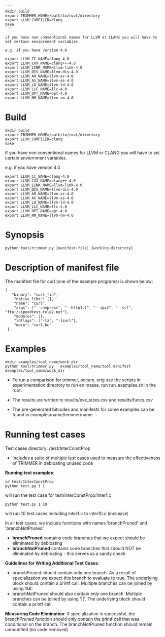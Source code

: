 
    ```
    mkdir build
    export TRIMMER_HOME=/path/to/root/directory
    export LLVM_COMPILER=clang
    make
    ```
   
    if you have non conventional names for LLVM or CLANG you will have to set certain enviornment variables.

    e.g. if you have version 4.0
    
    export LLVM_CC_NAME=clang-4.0
    export LLVM_CXX_NAME=clang++-4.0
    export LLVM_LINK_NAME=llvm-link-4.0
    export LLVM_DIS_NAME=llvm-dis-4.0
    export LLVM_AR_NAME=llvm-ar-4.0
    export LLVM_AS_NAME=llvm-as-4.0
    export LLVM_LD_NAME=llvm-ld-4.0
    export LLVM_LLC_NAME=llc-4.0
    export LLVM_OPT_NAME=opt-4.0
    export LLVM_NM_NAME=llvm-nm-4.0

Build
======

```
mkdir build
export TRIMMER_HOME=/path/to/root/directory
export LLVM_COMPILER=clang
make
```
   
If you have non conventional names for LLVM or CLANG you will have to set certain enviornment variables.

e.g. if you have version 4.0
    
```
export LLVM_CC_NAME=clang-4.0
export LLVM_CXX_NAME=clang++-4.0
export LLVM_LINK_NAME=llvm-link-4.0
export LLVM_DIS_NAME=llvm-dis-4.0
export LLVM_AR_NAME=llvm-ar-4.0
export LLVM_AS_NAME=llvm-as-4.0
export LLVM_LD_NAME=llvm-ld-4.0
export LLVM_LLC_NAME=llc-4.0
export LLVM_OPT_NAME=opt-4.0
export LLVM_NM_NAME=llvm-nm-4.0
```

Synopsis
========

```
python tool/trimmer.py [manifest-file] [working-directory]
```

Description of manifest file 
============================
    
The manifest file for curl (one of the example programs) is shown below:

``` 
{
   "binary": "curl_fin", 
    "native_libs": [], 
    "name": "curl", 
    "args": ["--compress", "--http1.1", "--ipv4", "--ssl", "ftp://speedtest.tele2.net"],
    "modules": [], 
    "ldflags": ["-lz", "-lcurl"], 
    "main": "curl.bc"
 }
 ```

Examples
========
     
```
mkdir examples/tool_name/work_dir
python tool/trimmer.py   examples/tool_name/tool.manifest  examples/tool_name/work_dir      
```

* To run a comparison for trimmer, occam, orig use the scripts in experimentation directory
  to run en masse, run run_examples.sh in the root.
    
* The results are written to results/exe_sizes.csv and results/funcs.csv
* The pre-generated bitcodes and manifests for some examples can be found in examples/name/trimmer/name

Running test cases
==================
    
Test cases directory: /test/InterConstProp
      
* Includes a suite of multiple test cases used to measure the effectiveness of TRIMMER in debloating unused code 
             
 **Running test examples**:
    
```
cd test/InterConstProp
python test.py 1 1 
```
    
 will run the test case for test/InterConstProp/inter1.c
    
```
python test.py 1 10
```
    
will run 10 test cases including inter1.c to inter10.c (inclusive)

In all test cases, we include functions with names 'branchPruned' and 'branchNotPruned'
  * **branchPruned** contains code branches that we expect should be eliminated by debloating
  * **branchNotPruned** contains code branches that should NOT be eliminated by debloating 
                        - this serves as a sanity check 
      
**Guidelines for Writing Additional Test Cases**:
  * branchPruned should contain only one branch. As a result of specialization we expect 
           this branch to evaluate to true. The underlying block should contain a 
           printf call. Multiple branches can be joined by using '&&'.
  * branchNotPruned should also contain only one branch. Multiple branches 
           can be joined by using '||'. The underlying block should contain a printf call.

**Measuring Code Elimination**: If specialization is successful, the branchPruned function should 
                                     only contain the printf call that was conditional on the 
                                     branch. The branchNotPruned function should remain 
                                     unmodified (no code removed)    
    
    
